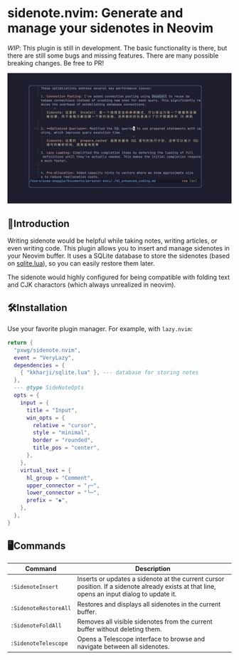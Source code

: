 # sidenote.nvim: Generate and manage your sidenotes in Neovim

*WIP*: This plugin is still in development. The basic functionality is there, but there are still some bugs and missing features. There are many possible breaking changes. Be free to PR!

<p align="center">
  <img src="./fig/showcase.jpeg" alt="Sidenote">
</p>

## 🤔Introduction

Writing sidenote would be helpful while taking notes, writing articles, or even writing code. This plugin allows you to insert and manage sidenotes in your Neovim buffer. It uses a SQLite database to store the sidenotes (based on [sqlite.lua](https://github.com/kkharji/sqlite.lua)), so you can easily restore them later.

The sidenote would highly configured for being compatible with folding text and CJK charactors (which always unrealized in neovim).


## 🛠Installation

Use your favorite plugin manager. For example, with `lazy.nvim`:

```lua
return {
  "pxwg/sidenote.nvim",
  event = "VeryLazy",
  dependencies = {
    { "kkharji/sqlite.lua" }, --- database for storing notes
  },
  --- @type SideNoteOpts
  opts = {
    input = {
      title = "Input",
      win_opts = {
        relative = "cursor",
        style = "minimal",
        border = "rounded",
        title_pos = "center",
      },
    },
    virtual_text = {
      hl_group = "Comment",
      upper_connector = "┌─",
      lower_connector = "└─",
      prefix = "◆",
    },
  },
}
```

## 🖥Commands

| Command | Description |
| --- | --- |
| `:SidenoteInsert` | Inserts or updates a sidenote at the current cursor position. If a sidenote already exists at that line, opens an input dialog to update it. |
| `:SidenoteRestoreAll` | Restores and displays all sidenotes in the current buffer. |
| `:SidenoteFoldAll` | Removes all visible sidenotes from the current buffer without deleting them. |
| `:SidenoteTelescope` | Opens a Telescope interface to browse and navigate between all sidenotes. |
